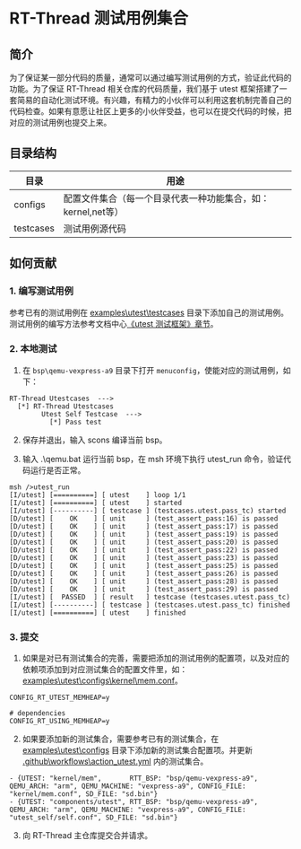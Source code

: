 # RT-Thread 测试用例集合

## 简介

为了保证某一部分代码的质量，通常可以通过编写测试用例的方式，验证此代码的功能。为了保证 RT-Thread 相关仓库的代码质量，我们基于 utest 框架搭建了一套简易的自动化测试环境。有兴趣，有精力的小伙伴可以利用这套机制完善自己的代码检查。如果有意愿让社区上更多的小伙伴受益，也可以在提交代码的时候，把对应的测试用例也提交上来。

## 目录结构

| 目录      | 用途                                                         |
| --------- | ------------------------------------------------------------ |
| configs   | 配置文件集合（每一个目录代表一种功能集合，如：kernel,net等） |
| testcases | 测试用例源代码                                               |

## 如何贡献

### 1. 编写测试用例

参考已有的测试用例在 [examples\utest\testcases](./testcases) 目录下添加自己的测试用例。测试用例的编写方法参考文档中心[《utest 测试框架》章节](https://www.rt-thread.org/document/site/#/rt-thread-version/rt-thread-standard/programming-manual/utest/utest)。

### 2. 本地测试

1. 在 `bsp\qemu-vexpress-a9` 目录下打开 `menuconfig`，使能对应的测试用例，如下：

```
RT-Thread Utestcases  --->
  [*] RT-Thread Utestcases
        Utest Self Testcase  --->
          [*] Pass test
```

2. 保存并退出，输入 scons 编译当前 bsp。

3. 输入 .\qemu.bat 运行当前 bsp，在 msh 环境下执行 utest_run 命令，验证代码运行是否正常。

```
msh />utest_run
[I/utest] [==========] [ utest    ] loop 1/1
[I/utest] [==========] [ utest    ] started
[I/utest] [----------] [ testcase ] (testcases.utest.pass_tc) started
[D/utest] [    OK    ] [ unit     ] (test_assert_pass:16) is passed
[D/utest] [    OK    ] [ unit     ] (test_assert_pass:17) is passed
[D/utest] [    OK    ] [ unit     ] (test_assert_pass:19) is passed
[D/utest] [    OK    ] [ unit     ] (test_assert_pass:20) is passed
[D/utest] [    OK    ] [ unit     ] (test_assert_pass:22) is passed
[D/utest] [    OK    ] [ unit     ] (test_assert_pass:23) is passed
[D/utest] [    OK    ] [ unit     ] (test_assert_pass:25) is passed
[D/utest] [    OK    ] [ unit     ] (test_assert_pass:26) is passed
[D/utest] [    OK    ] [ unit     ] (test_assert_pass:28) is passed
[D/utest] [    OK    ] [ unit     ] (test_assert_pass:29) is passed
[I/utest] [  PASSED  ] [ result   ] testcase (testcases.utest.pass_tc)
[I/utest] [----------] [ testcase ] (testcases.utest.pass_tc) finished
[I/utest] [==========] [ utest    ] finished
```

### 3. 提交

1. 如果是对已有测试集合的完善，需要把添加的测试用例的配置项，以及对应的依赖项添加到对应测试集合的配置文件里，如：[examples\utest\configs\kernel\mem.conf](./configs/kernel/mem.conf)。

```
CONFIG_RT_UTEST_MEMHEAP=y

# dependencies
CONFIG_RT_USING_MEMHEAP=y
```

2. 如果要添加新的测试集合，需要参考已有的测试集合，在 [examples\utest\configs](./configs) 目录下添加新的测试集合配置项。并更新 [.github\workflows\action_utest.yml](../../.github/workflows/action_utest.yml) 内的测试集合。

```
- {UTEST: "kernel/mem",       RTT_BSP: "bsp/qemu-vexpress-a9",   QEMU_ARCH: "arm", QEMU_MACHINE: "vexpress-a9", CONFIG_FILE: "kernel/mem.conf", SD_FILE: "sd.bin"}
- {UTEST: "components/utest", RTT_BSP: "bsp/qemu-vexpress-a9",   QEMU_ARCH: "arm", QEMU_MACHINE: "vexpress-a9", CONFIG_FILE: "utest_self/self.conf", SD_FILE: "sd.bin"}
```

3. 向 RT-Thread 主仓库提交合并请求。
